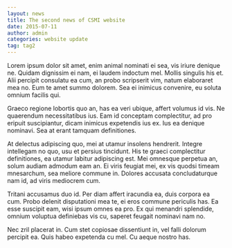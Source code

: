 ```yaml
---
layout: news
title: The second news of CSMI website
date: 2015-07-11
author: admin
categories: website update
tag: tag2
---
```


Lorem ipsum dolor sit amet, enim animal nominati ei sea, vis iriure denique ne. Quidam dignissim ei nam, ei laudem indoctum mel. Mollis singulis his et. Alii percipit consulatu ea cum, an probo scripserit vim, natum elaboraret mea no. Eum te amet summo dolorem. Sea ei inimicus convenire, eu soluta omnium facilis qui.

Graeco regione lobortis quo an, has ea veri ubique, affert volumus id vis. Ne quaerendum necessitatibus ius. Eam id conceptam complectitur, ad pro eripuit suscipiantur, dicam inimicus expetendis ius ex. Ius ea denique nominavi. Sea at erant tamquam definitiones.

At delectus adipiscing quo, mei at utamur insolens hendrerit. Integre intellegam no quo, usu et persius tincidunt. His te graeci complectitur definitiones, ea utamur labitur adipiscing est. Mei omnesque perpetua an, solum audiam admodum eam an. Ei viris feugiat mei, ex vis quodsi timeam mnesarchum, sea meliore commune in. Dolores accusata concludaturque nam id, ad viris mediocrem cum.

Tritani accusamus duo id. Per diam affert iracundia ea, duis corpora ea cum. Probo delenit disputationi mea te, ei eros commune periculis has. Ea esse suscipit eam, wisi ipsum omnes ea pro. Ex qui menandri splendide, omnium voluptua definiebas vis cu, saperet feugait nominavi nam no.

Nec zril placerat in. Cum stet copiosae dissentiunt in, vel falli dolorum percipit ea. Quis habeo expetenda cu mel. Cu aeque nostro has.
